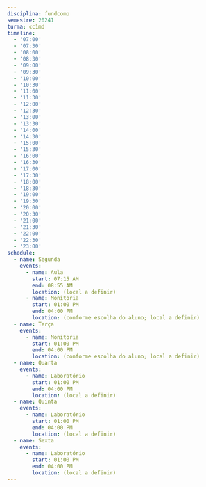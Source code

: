 ```yaml
---
disciplina: fundcomp
semestre: 20241
turma: cc1md
timeline:
  - '07:00'
  - '07:30'
  - '08:00'
  - '08:30'
  - '09:00'
  - '09:30'
  - '10:00'
  - '10:30'
  - '11:00'
  - '11:30'
  - '12:00'
  - '12:30'
  - '13:00'
  - '13:30'
  - '14:00'
  - '14:30'
  - '15:00'
  - '15:30'
  - '16:00'
  - '16:30'
  - '17:00'
  - '17:30'
  - '18:00'
  - '18:30'
  - '19:00'
  - '19:30'
  - '20:00'
  - '20:30'
  - '21:00'
  - '21:30'
  - '22:00'
  - '22:30'
  - '23:00'
schedule:
  - name: Segunda
    events:
      - name: Aula
        start: 07:15 AM
        end: 08:55 AM
        location: (local a definir)    
      - name: Monitoria
        start: 01:00 PM
        end: 04:00 PM
        location: (conforme escolha do aluno; local a definir)
  - name: Terça
    events:
      - name: Monitoria
        start: 01:00 PM
        end: 04:00 PM
        location: (conforme escolha do aluno; local a definir)
  - name: Quarta
    events:
      - name: Laboratório
        start: 01:00 PM
        end: 04:00 PM
        location: (local a definir)
  - name: Quinta
    events:
      - name: Laboratório
        start: 01:00 PM
        end: 04:00 PM
        location: (local a definir)
  - name: Sexta
    events:
      - name: Laboratório
        start: 01:00 PM
        end: 04:00 PM
        location: (local a definir)
---
```

